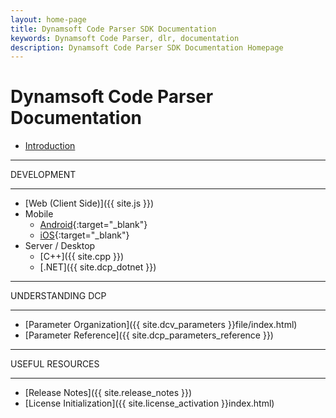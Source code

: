 ```yaml
---
layout: home-page
title: Dynamsoft Code Parser SDK Documentation
keywords: Dynamsoft Code Parser, dlr, documentation
description: Dynamsoft Code Parser SDK Documentation Homepage
---
```


# Dynamsoft Code Parser Documentation

* [Introduction]({{site.introduction}})

<hr>
DEVELOPMENT
<hr>

* [Web (Client Side)]({{ site.js }})
* Mobile
  * [Android]({{site.dcp_android}}){:target="_blank"}
  * [iOS]({{site.dcp_ios}}){:target="_blank"}
* Server / Desktop
  * [C++]({{ site.cpp }})
  * [.NET]({{ site.dcp_dotnet }})

<hr>
UNDERSTANDING DCP
<hr>

* [Parameter Organization]({{ site.dcv_parameters }}file/index.html)
* [Parameter Reference]({{ site.dcp_parameters_reference }})

<hr>
USEFUL RESOURCES
<hr>

* [Release Notes]({{ site.release_notes }})
* [License Initialization]({{ site.license_activation }}index.html)
